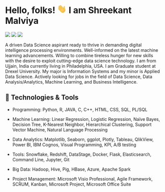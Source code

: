# Hello, folks! <img src="https://github.com/malviyashreekant/malviyashreekant/blob/main/wave.gif" width="30px"> I am Shreekant Malviya
[<img height="30" src="https://img.shields.io/badge/linkedin-blue.svg?&style=for-the-badge&logo=linkedin&logoColor=white" />][LinkedIn]
[<img height="30" src="https://img.shields.io/badge/Instagram-E4405F?style=for-the-badge&logo=instagram&logoColor=white" />][Instagram]
[<img height="30" src="https://img.shields.io/badge/Facebook-1877F2?style=for-the-badge&logo=facebook&logoColor=white" />][Facebook]


A driven Data Science aspirant ready to thrive in demanding digital intelligence processing environments. Well-informed on the latest machine learning advancements. Willing to combine tireless hunger for new skills with the desire to exploit cutting-edge data science technology. I am from Ujjain, India currently living in Philadelphia, USA. I am Graduate student at Drexel University. My major is Information Systems and my minor is Applied Data Science. Actively looking for jobs in the field of Data Science, Data Analysis/Analytics, Machine Learning, and Business Intelligence.

## 🔧 Technologies & Tools

* Programming: Python, R, JAVA, C, C++, HTML, CSS, SQL, PL/SQL

* Machine Learning: Linear Regression, Logistic Regression, Naïve Bayes, Decision Tree, K-Nearest Neighbor, Hierarchical Clustering, Support Vector Machine, Natural Language Processing

* Data Analytics: Matplotlib, Seaborn, ggplot, Plotly, Tableau, QlikView, Power BI, IBM Cognos, Visual Programming, KPI, A/B testing

* Tools: Snowflake, Redshift, DataStage, Docker, Flask, Elasticsearch, Command Line, Jupyter, Git

* Big Data: Hadoop, Hive, Pig, HBase, Azure, Apache Spark

* Project Management: Microsoft Visio Professional, Agile Framework, SCRUM, Kanban, Microsoft Project, Microsoft Office Suite


<!--
*<details>
<summary>📊 Github Stats</summary>
<img src="https://github-readme-stats.vercel.app/api?username=malviyashreekant&show_icons=true&theme=dracula" alt="Shreekant's GitHub stats">
</details> 
-->

[LinkedIn]:https://www.linkedin.com/in/shreekantmalviya/
[Facebook]: https://www.facebook.com/ShreekantMalviya/
[Instagram]: https://www.instagram.com/__shreekant__/
